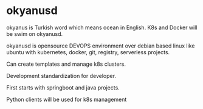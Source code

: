 # okyanusd

okyanus is Turkish word which means ocean in English. K8s and Docker will be swim on okyanusd.

okyanusd is opensource DEVOPS environment over debian based linux like ubuntu with kubernetes, docker, git, registry, serverless projects.

Can create templates and manage k8s clusters. 

Development standardization for developer. 

First starts with springboot and java projects.

Python clients will be used for k8s management
